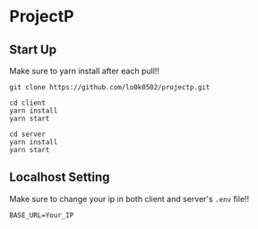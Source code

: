 # ProjectP
## Start Up
Make sure to yarn install after each pull!!
```
git clone https://github.com/lo0k0502/projectp.git
```
```
cd client
yarn install
yarn start
```
```
cd server
yarn install
yarn start
```

## Localhost Setting
Make sure to change your ip in both client and server's ``.env`` file!!
```
BASE_URL=Your_IP
```
